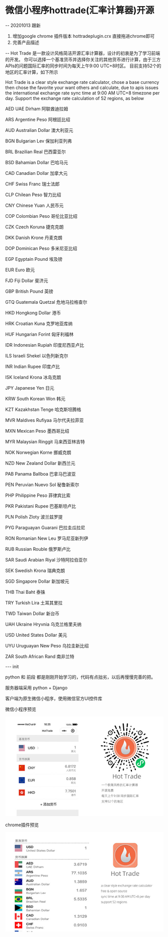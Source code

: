 # 微信小程序hottrade(汇率计算器)开源

-- 20201013 跟新
1. 增加google chrome 插件版本 hottradeplugin.crx 直接拖进chrome即可
2. 完善产品描述

--
Hot Trade 是一款设计风格简洁开源汇率计算器，设计的初衷是为了学习前端的开发。
你可以选择一个基准货币并选择你关注的其他货币进行计算，由于三方APIs的问题国际汇率的同步时间为每天上午9:00 UTC+8时区。
目前支持52个的地区的汇率计算，如下所示

Hot Trade is a clear style exchange rate calculator, chose a base currency then chose the favorite your want others and calculate, due to apis issues the international exchange rate sync time at 9:00 AM UTC+8 timezone per day.
Support the exchange rate calculation of 52 regions, as below

AED	UAE Dirham	阿联酋迪拉姆

ARS	Argentine Peso	阿根廷比绍

AUD	Australian Dollar	澳大利亚元

BGN	Bulgarian Lev	保加利亚列弗

BRL	Brazilian Real	巴西雷亚尔

BSD	Bahamian Dollar	巴哈马元

CAD	Canadian Dollar	加拿大元

CHF	Swiss Franc	瑞士法郎

CLP	Chilean Peso	智力比绍

CNY	Chinese Yuan	人民币元

COP	Colombian Peso	哥伦比亚比绍

CZK	Czech Koruna	捷克克朗

DKK	Danish Krone	丹麦克朗

DOP	Dominican Peso	多米尼亚比绍

EGP	Egyptain Pound	埃及镑

EUR	Euro	欧元

FJD	Fiji Dollar	斐济元

GBP	British Pound	英镑

GTQ	Guatemala Quetzal	危地马拉格查尔

HKD	Hongkong Dollar	港币

HRK	Croatian Kuna	克罗地亚库纳

HUF	Hungarian Forint	匈牙利福林

IDR	Indonesian Rupiah	印度尼西亚卢比

ILS	Israeli Shekel	以色列新克尔

INR	Indian Rupee	印度卢比

ISK	Iceland Krona	冰岛克朗

JPY	Japanese Yen	日元

KRW	South Korean Won	韩元

KZT	Kazakhstan Tenge	哈克斯坦腾格

MVR	Maldives Rufiyaa	马尔代夫拉菲亚

MXN	Mexican Peso	墨西哥比绍

MYR	Malaysian Ringgit	马来西亚林吉特

NOK	Norwegian Korne	挪威克朗

NZD	New Zealand Dollar	新西兰元

PAB	Panama Ballboa	巴拿马巴波亚

PEN	Peruvian Nuevo Sol	秘鲁新索尔

PHP	Philippine Peso	菲律宾比索

PKR	Pakistani Rupee	巴基斯坦卢比

PLN	Polish Zloty	波兰兹罗提

PYG	Paraguayan Guarani	巴拉圭瓜拉尼

RON	Romanian New Leu	罗马尼亚新列伊

RUB	Russian Rouble	俄罗斯卢比

SAR	Saudi Arabian Riyal	沙特阿拉伯亚尔

SEK	Swedish Krona	瑞典克朗

SGD	Singapore Dollar	新加坡元

THB	Thai Baht	泰铢

TRY	Turkish Lira	土耳其里拉

TWD	Taiwan Dollar	新台币

UAH	Ukraine Hryvnia	乌克兰格里夫纳

USD	United States Dollar	美元

UYU	Uruguayan New Peso	乌拉圭新比绍

ZAR	South African Rand	南非兰特

--- init

python 和 前段 都是刚刚开始学习的，代码有点拙劣，以后再慢慢完善的把。

服务器端采用 python + Django

客户端为原生微信小程序，使用微信官方UI控件库

微信小程序预览

![preview](wechat.jpg)

chrome插件预览

![chrome](chrome.jpg)

